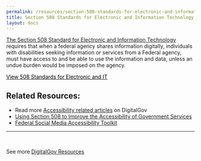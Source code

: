 ```yaml
---
permalink: /resources/section-508-standards-for-electronic-and-information-technology-2/
title: Section 508 Standards for Electronic and Information Technology
layout: docs
---
```


[The Section 508 Standard for Electronic and Information Technology](http://www.access-board.gov/guidelines-and-standards/communications-and-it/about-the-section-508-standards/section-508-standards) requires that when a federal agency shares information digitally, individuals with disabilities seeking information or services from a Federal agency, must have access to and be able to use the information and data, unless an undue burden would be imposed on the agency.

<a class="button" style="color: #000000" href="http://www.access-board.gov/guidelines-and-standards/communications-and-it/about-the-section-508-standards/section-508-standards">View 508 Standards for Electronic and IT</a>

## Related Resources:

  * Read more [Accessibility related articles](https://www.digitalgov.gov/category/ux/accessibility/) on DigitalGov
  * [Using Section 508 to Improve the Accessibility of Government Services](https://www.digitalgov.gov/2015/06/05/using-section-508-guidance-to-improve-the-accessibility-of-government-services/)
  * [Federal Social Media Accessibility Toolkit](https://www.digitalgov.gov/resources/federal-social-media-accessibility-toolkit-hackpad/)

* * *

&nbsp;

See more [DigitalGov Resources](https://www.digitalgov.gov/resources/)